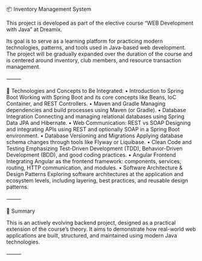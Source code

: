 📦 Inventory Management System

This project is developed as part of the elective course “WEB Development with Java” at Dreamix.

Its goal is to serve as a learning platform for practicing modern technologies, patterns, and tools used in Java-based web development. The project will be gradually expanded over the duration of the course and is centered around inventory, club members, and resource transaction management.

⸻

🔧 Technologies and Concepts to Be Integrated:
• Introduction to Spring Boot
Working with Spring Boot and its core concepts like Beans, IoC Container, and REST Controllers.
• Maven and Gradle
Managing dependencies and build processes using Maven (or Gradle).
• Database Integration
Connecting and managing relational databases using Spring Data JPA and Hibernate.
• Web Communication: REST vs SOAP
Designing and integrating APIs using REST and optionally SOAP in a Spring Boot environment.
• Database Versioning and Migrations
Applying database schema changes through tools like Flyway or Liquibase.
• Clean Code and Testing
Emphasizing Test-Driven Development (TDD), Behavior-Driven Development (BDD), and good coding practices.
• Angular Frontend
Integrating Angular as the frontend framework: components, services, routing, HTTP communication, and modules.
• Software Architecture & Design Patterns
Exploring software architectures at the application and ecosystem levels, including layering, best practices, and reusable design patterns.

⸻

📌 Summary

This is an actively evolving backend project, designed as a practical extension of the course’s theory. It aims to demonstrate how real-world web applications are built, structured, and maintained using modern Java technologies.

⸻
